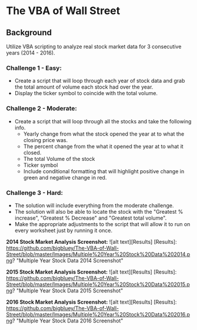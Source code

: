 # The VBA of Wall Street


## Background

Utilize VBA scripting to analyze real stock market data for 3 consecutive years (2014 - 2016).

### Challenge 1 - Easy:

* Create a script that will loop through each year of stock data and grab the total amount of volume each stock had over the year.
* Display the ticker symbol to coincide with the total volume.


### Challenge 2 - Moderate:

* Create a script that will loop through all the stocks and take the following info.
  * Yearly change from what the stock opened the year at to what the closing price was.
  * The percent change from the what it opened the year at to what it closed.
  * The total Volume of the stock
  * Ticker symbol
  * Include conditional formatting that will highlight positive change in green and negative change in red.


### Challenge 3 - Hard:

* The solution will include everything from the moderate challenge.
* The solution will also be able to locate the stock with the "Greatest % increase", "Greatest % Decrease" and "Greatest total volume".
* Make the appropriate adjustments to the script that will allow it to run on every worksheet just by running it once.

**2014 Stock Market Analysis Screenshot:** 
![alt text][Results]
[Results]: https://github.com/bigbluey/The-VBA-of-Wall-Street/blob/master/Images/Multiple%20Year%20Stock%20Data%202014.png? "Multiple Year Stock Data 2014 Screenshot"

**2015 Stock Market Analysis Screenshot:** 
![alt text][Results]
[Results]: https://github.com/bigbluey/The-VBA-of-Wall-Street/blob/master/Images/Multiple%20Year%20Stock%20Data%202015.png? "Multiple Year Stock Data 2015 Screenshot"

**2016 Stock Market Analysis Screenshot:** 
![alt text][Results]
[Results]: https://github.com/bigbluey/The-VBA-of-Wall-Street/blob/master/Images/Multiple%20Year%20Stock%20Data%202016.png? "Multiple Year Stock Data 2016 Screenshot"